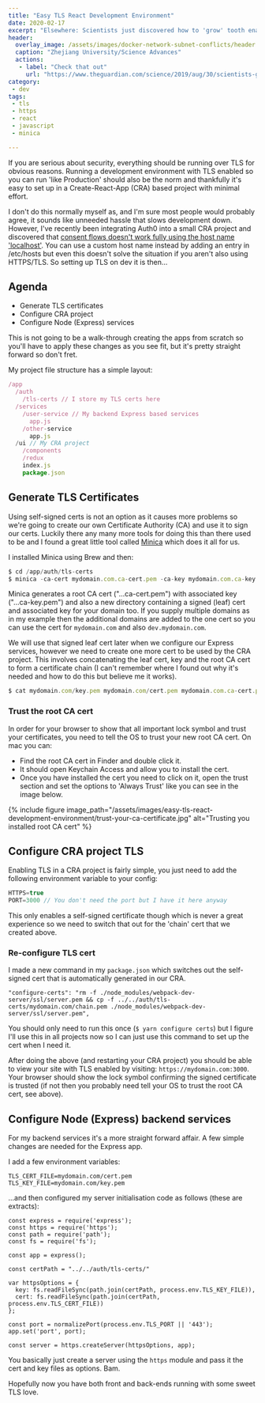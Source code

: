 ```yaml
---
title: "Easy TLS React Development Environment"
date: 2020-02-17
excerpt: "Elsewhere: Scientists just discovered how to 'grow' tooth enamel!"
header:
  overlay_image: /assets/images/docker-network-subnet-conflicts/header.jpg
  caption: "Zhejiang University/Science Advances"
  actions:
   - label: "Check that out"
     url: "https://www.theguardian.com/science/2019/aug/30/scientists-grow-tooth-enamel"
category:
 - dev
tags:
 - tls
 - https
 - react
 - javascript
 - minica

---
```




If you are serious about security, everything should be running over TLS for obvious reasons. Running a development environment with TLS enabled so you can run 'like Production' should also be the norm and thankfully it's easy to set up in a Create-React-App (CRA) based project with minimal effort.

I don't do this normally myself as, and I'm sure most people would probably agree, it sounds like unneeded hassle that slows development down. However, I've recently been integrating Auth0 into a small CRA project and discovered that [consent flows doesn't work fully using the host name 'localhost'][1]. You can use a custom host name instead by adding an entry in /etc/hosts but even this doesn't solve the situation if you aren't also using HTTPS/TLS. So setting up TLS on dev it is then...


## Agenda

* Generate TLS certificates
* Configure CRA project
* Configure Node (Express) services

This is not going to be a walk-through creating the apps from scratch so you'll have to apply these changes as you see fit, but it's pretty straight forward so don't fret. 

My project file structure has a simple layout:
```js
/app
  /auth
    /tls-certs // I store my TLS certs here
  /services
    /user-service // My backend Express based services
      app.js
    /other-service
      app.js
  /ui // My CRA project
    /components
    /redux
    index.js
    package.json
```

## Generate TLS Certificates

Using self-signed certs is not an option as it causes more problems so we're going to create our own Certificate Authority (CA) and use it to sign our certs.
Luckily there any many more tools for doing this than there used to be and I found a great little tool called [Minica][2] which does it all for us. 

I installed Minica using Brew and then:
```js
$ cd /app/auth/tls-certs
$ minica -ca-cert mydomain.com.ca-cert.pem -ca-key mydomain.com.ca-key.pem -domains mydomain.com,dev.mydomain.com
```

Minica generates a root CA cert ("...ca-cert.pem") with associated key ("...ca-key.pem") and also a new directory containing a signed (leaf) cert and associated key for your domain too. If you supply multiple domains as in my example then the additional domains are added to the one cert so you can use the cert for `mydomain.com` and also `dev.mydomain.com`.

We will use that signed leaf cert later when we configure our Express services, however we need to create one more cert to be used by the CRA project. This involves concatenating the leaf cert, key and the root CA cert to form a certificate chain (I can't remember where I found out why it's needed and how to do this but believe me it works).
```js
$ cat mydomain.com/key.pem mydomain.com/cert.pem mydomain.com.ca-cert.pem > mydomain.com/chain.pem
```

### Trust the root CA cert
In order for your browser to show that all important lock symbol and trust your certificates, you need to tell the OS to trust your new root CA cert. On mac you can:
* Find the root CA cert in Finder and double click it.
* It should open Keychain Access and allow you to install the cert. 
* Once you have installed the cert you need to click on it, open the trust section and set the options to 'Always Trust' like you can see in the image below.

{% include figure image_path="/assets/images/easy-tls-react-development-environment/trust-your-ca-certificate.jpg" alt="Trusting you installed root CA cert" %}

## Configure CRA project TLS
Enabling TLS in a CRA project is fairly simple, you just need to add the following environment variable to your config:
```js
HTTPS=true
PORT=3000 // You don't need the port but I have it here anyway
```
This only enables a self-signed certificate though which is never a great experience so we need to switch that out for the 'chain' cert that we created above.

### Re-configure TLS cert
I made a new command in my `package.json` which switches out the self-signed cert that is automatically generated in our CRA.
```
"configure-certs": "rm -f ./node_modules/webpack-dev-server/ssl/server.pem && cp -f ../../auth/tls-certs/mydomain.com/chain.pem ./node_modules/webpack-dev-server/ssl/server.pem",
```
You should only need to run this once (`$ yarn configure certs`) but I figure I'll use this in all projects now so I can just use this command to set up the cert when I need it.

After doing the above (and restarting your CRA project) you should be able to view your site with TLS enabled by visiting: `https://mydomain.com:3000`. Your browser should show the lock symbol confirming the signed certificate is trusted (if not then you probably need tell your OS to trust the root CA cert, see above). 

## Configure Node (Express) backend services
For my backend services it's a more straight forward affair. A few simple changes are needed for the Express app.

I add a few environment variables:
```
TLS_CERT_FILE=mydomain.com/cert.pem
TLS_KEY_FILE=mydomain.com/key.pem
```
...and then configured my server initialisation code as follows (these are extracts):

```
const express = require('express');
const https = require('https');
const path = require('path');
const fs = require('fs');

const app = express();

const certPath = "../../auth/tls-certs/"

var httpsOptions = {
  key: fs.readFileSync(path.join(certPath, process.env.TLS_KEY_FILE)),
  cert: fs.readFileSync(path.join(certPath, process.env.TLS_CERT_FILE))
};

const port = normalizePort(process.env.TLS_PORT || '443');
app.set('port', port);

const server = https.createServer(httpsOptions, app);
```

You basically just create a server using the `https` module and pass it the cert and key files as options. Bam.

Hopefully now you have both front and back-ends running with some sweet TLS love.


[1]: https://community.auth0.com/t/how-do-i-skip-the-consent-page-for-my-api-authorization-flow/6035/2
[2]: https://github.com/jsha/minica

